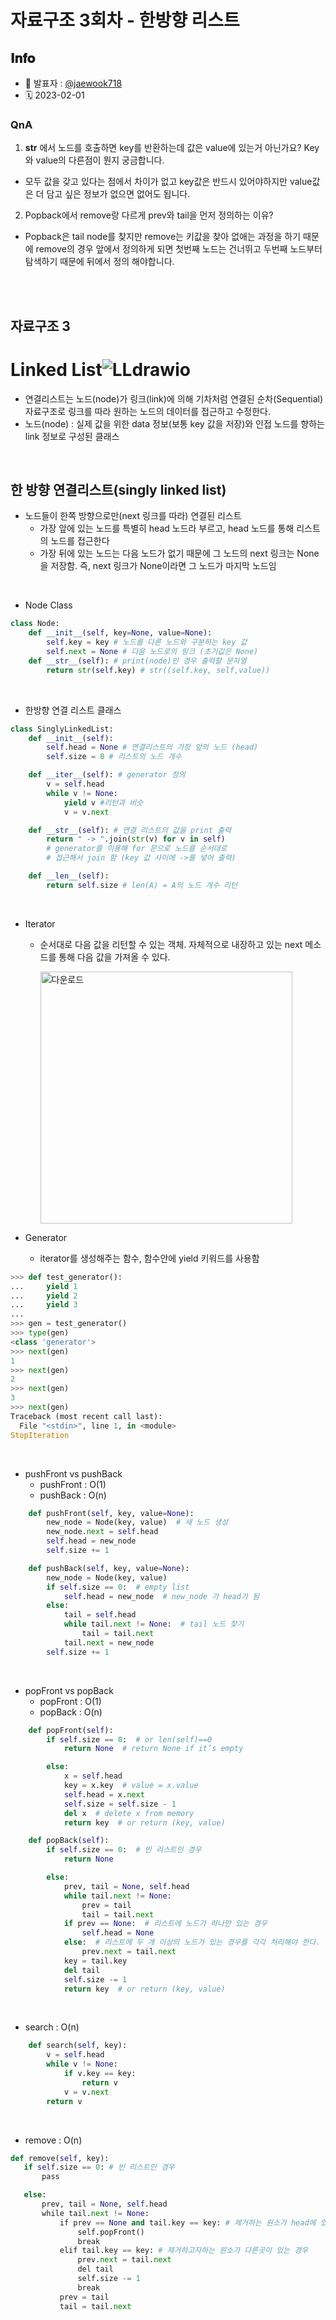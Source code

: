 # 자료구조 3회차 - 한방향 리스트

## 𝐈𝐧𝐟𝐨

- 📌 발표자 : [@jaewook718](https://github.com/jaewook718)
- 🗓️ 2023-02-01

### QnA

1. **str** 에서 노드를 호출하면 key를 반환하는데 값은 value에 있는거 아닌가요? Key와 value의 다른점이 뭔지 궁금합니다.
- 모두 값을 갖고 있다는 점에서 차이가 없고 key값은 반드시 있어야하지만 value값은 더 담고 싶은 정보가 없으면 없어도 됩니다.
2. Popback에서 remove랑 다르게 prev와 tail을 먼저 정의하는 이유?
- Popback은 tail node를 찾지만 remove는 키값을 찾아 없애는 과정을 하기 때문에 remove의 경우 앞에서 정의하게 되면 첫번째 노드는 건너뛰고 두번째 노드부터 탐색하기 때문에 뒤에서 정의 해야합니다.
  
<br><br>


## 자료구조 3

# Linked List![LLdrawio](https://user-images.githubusercontent.com/102957590/216055414-52c20fcd-a09e-4b3f-bb40-4ac5d09069b9.png)

- 연결리스트는 노드(node)가 링크(link)에 의해 기차처럼 연결된 순차(Sequential) 자료구조로 링크를 따라 원하는 노드의 데이터를 접근하고 수정한다.
- 노드(node) : 실제 값을 위한 data 정보(보통 key 값을 저장)와 인접 노드를 향하는 link 정보로 구성된 클래스

<br>

## 한 방향 연결리스트(singly linked list)

- 노드들이 한쪽 방향으로만(next 링크를 따라) 연결된 리스트
  - 가장 앞에 있는 노드를 특별히 head 노드라 부르고, head 노드를 통해 리스트의
    노드를 접근한다
  - 가장 뒤에 있는 노드는 다음 노드가 없기 때문에 그 노드의 next 링크는 None을
    저장함. 즉, next 링크가 None이라면 그 노드가 마지막 노드임

<br>

- Node Class

```python
class Node:
    def __init__(self, key=None, value=None):
        self.key = key # 노드를 다른 노드와 구분하는 key 값
        self.next = None # 다음 노드로의 링크 (초기값은 None)
    def __str__(self): # print(node)인 경우 출력할 문자열
        return str(self.key) # str((self.key, self,value))
```

<br>

- 한방향 연결 리스트 클래스

```python
class SinglyLinkedList:
    def __init__(self):
        self.head = None # 연결리스트의 가장 앞의 노드 (head)
        self.size = 0 # 리스트의 노드 개수

    def __iter__(self): # generator 정의
        v = self.head 
        while v != None:
            yield v #리턴과 비슷
            v = v.next

    def __str__(self): # 연결 리스트의 값을 print 출력
        return " -> ".join(str(v) for v in self)
        # generator를 이용해 for 문으로 노드를 순서대로
        # 접근해서 join 함 (key 값 사이에 ->를 넣어 출력)

    def __len__(self):
        return self.size # len(A) = A의 노드 개수 리턴
```

<br>

- Iterator
  
  - 순서대로 다음 값을 리턴할 수 있는 객체. 자체적으로 내장하고 있는 next 메소드를 통해 다음 값을 가져올 수 있다.
    
    <img src="https://user-images.githubusercontent.com/102957590/216055706-adc1613d-59c1-4347-942d-b9d215ab2bb1.png" title="" alt="다운로드" width="403">

- Generator
  
  - iterator를 생성해주는 함수, 함수안에 yield 키워드를 사용함

```python
>>> def test_generator():
...     yield 1
...     yield 2
...     yield 3
... 
>>> gen = test_generator()
>>> type(gen)
<class 'generator'>
>>> next(gen)
1
>>> next(gen)
2
>>> next(gen)
3
>>> next(gen)
Traceback (most recent call last):
  File "<stdin>", line 1, in <module>
StopIteration
```

<br>

- pushFront vs pushBack
  - pushFront : O(1)
  - pushBack : O(n)

```python
    def pushFront(self, key, value=None):
        new_node = Node(key, value)  # 새 노드 생성
        new_node.next = self.head
        self.head = new_node
        self.size += 1

    def pushBack(self, key, value=None):
        new_node = Node(key, value)
        if self.size == 0:  # empty list
            self.head = new_node  # new_node 가 head가 됨
        else:
            tail = self.head
            while tail.next != None:  # tail 노드 찾기
                tail = tail.next
            tail.next = new_node
        self.size += 1
```

<br>

- popFront vs popBack
  - popFront : O(1)
  - popBack : O(n)

```python
    def popFront(self):
        if self.size == 0:  # or len(self)==0
            return None  # return None if it’s empty

        else:
            x = self.head
            key = x.key  # value = x.value
            self.head = x.next
            self.size = self.size - 1
            del x  # delete x from memory
            return key  # or return (key, value)

    def popBack(self):
        if self.size == 0:  # 빈 리스트인 경우
            return None

        else:
            prev, tail = None, self.head
            while tail.next != None:
                prev = tail
                tail = tail.next
            if prev == None:  # 리스트에 노드가 하나만 있는 경우
                self.head = None
            else:  # 리스트에 두 개 이상의 노드가 있는 경우를 각각 처리해야 한다.
                prev.next = tail.next
            key = tail.key
            del tail
            self.size -= 1
            return key  # or return (key, value)
```

<br>

- search : O(n)

```python
    def search(self, key):
        v = self.head
        while v != None:
            if v.key == key:
                return v
            v = v.next
        return v
```

<br>

- remove : O(n)

```python
def remove(self, key):
   if self.size == 0: # 빈 리스트인 경우
       pass

   else:
       prev, tail = None, self.head
       while tail.next != None:
           if prev == None and tail.key == key: # 제거하는 원소가 head에 있을 때
               self.popFront()
               break
           elif tail.key == key: # 제거하고자하는 원소가 다른곳이 있는 경우
               prev.next = tail.next
               del tail
               self.size -= 1
               break
           prev = tail
           tail = tail.next
```
